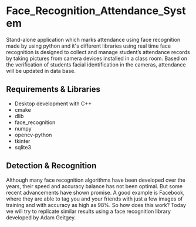 # Face_Recognition_Attendance_System
  Stand-alone application which marks attendance using face recognition made by using python and it's different libraries using real time face recognition is designed to collect and manage student’s attendance records by taking pictures from camera devices installed in a class room. Based on the verification of students facial identification in the cameras, attendance will be updated in data base.


## Requirements & Libraries
* Desktop development with C++
* cmake
* dlib
* face_recognition
* numpy
* opencv-python
* tkinter
* sqlite3
  
## Detection & Recognition
  Although many face recognition algorithms have been developed over the years, their speed and accuracy balance has not been optimal. But some recent advancements have shown promise. A good example is Facebook, where they are able to tag you and your friends with just a few images of training and with accuracy as high as 98%. So how does this work? Today we will try to replicate similar results using a face recognition library developed by Adam Geitgey.

